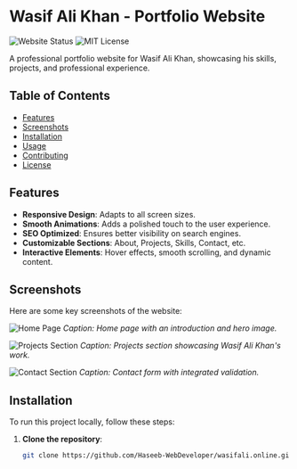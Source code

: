 # Wasif Ali Khan - Portfolio Website

![Website Status](https://img.shields.io/website-up-down-green-red/https/wasifali.online.svg)
![MIT License](https://img.shields.io/badge/license-MIT-blue.svg)

A professional portfolio website for Wasif Ali Khan, showcasing his skills, projects, and professional experience.

## Table of Contents
- [Features](#features)
- [Screenshots](#screenshots)
- [Installation](#installation)
- [Usage](#usage)
- [Contributing](#contributing)
- [License](#license)

## Features
- **Responsive Design**: Adapts to all screen sizes.
- **Smooth Animations**: Adds a polished touch to the user experience.
- **SEO Optimized**: Ensures better visibility on search engines.
- **Customizable Sections**: About, Projects, Skills, Contact, etc.
- **Interactive Elements**: Hover effects, smooth scrolling, and dynamic content.

## Screenshots
Here are some key screenshots of the website:

![Home Page](docs/images/homepage.png)
*Caption: Home page with an introduction and hero image.*

![Projects Section](docs/images/projects.png)
*Caption: Projects section showcasing Wasif Ali Khan's work.*

![Contact Section](docs/images/contact.png)
*Caption: Contact form with integrated validation.*

## Installation
To run this project locally, follow these steps:

1. **Clone the repository**:
   ```bash
   git clone https://github.com/Haseeb-WebDeveloper/wasifali.online.git
